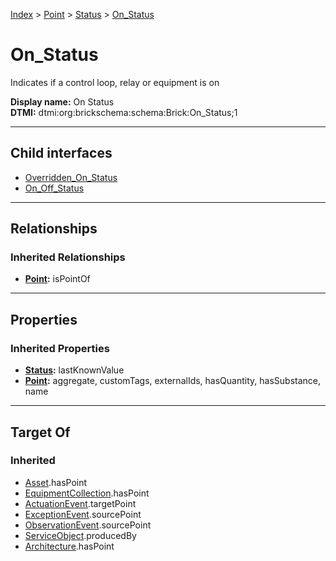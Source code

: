 [Index](../../../index.md) > [Point](../../Point.md) > [Status](../Status.md) > [On_Status](#)
# On_Status

Indicates if a control loop, relay or equipment is on


**Display name:** On Status<br />
**DTMI:** dtmi:org:brickschema:schema:Brick:On_Status;1

---

## Child interfaces
* [Overridden_On_Status](../Overridden_Status/Overridden_On_Status.md)
* [On_Off_Status](On_Off_Status/On_Off_Status.md)

---

## Relationships

### Inherited Relationships
* **[Point](../../Point.md):** isPointOf

---

## Properties

### Inherited Properties
* **[Status](../Status.md):** lastKnownValue
* **[Point](../../Point.md):** aggregate, customTags, externalIds, hasQuantity, hasSubstance, name

---

## Target Of
### Inherited
* [Asset](../../../Asset/Asset.md).hasPoint
* [EquipmentCollection](../../../Collection/EquipmentCollection.md).hasPoint
* [ActuationEvent](../../../Event/PointEvent/ActuationEvent.md).targetPoint
* [ExceptionEvent](../../../Event/PointEvent/ExceptionEvent.md).sourcePoint
* [ObservationEvent](../../../Event/PointEvent/ObservationEvent.md).sourcePoint
* [ServiceObject](../../../Information/ServiceObject/ServiceObject.md).producedBy
* [Architecture](../../../Space/Architecture/Architecture.md).hasPoint
